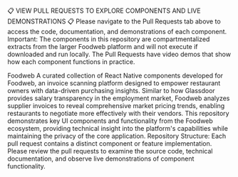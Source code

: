 📋 VIEW PULL REQUESTS TO EXPLORE COMPONENTS AND LIVE DEMONSTRATIONS 📋
Please navigate to the Pull Requests tab above to access the code, documentation, and demonstrations of each component.
Important: The components in this repository are compartmentalized extracts from the larger Foodweb platform and will not execute if downloaded and run locally. The Pull Requests have video demos that show how each component functions in practice.

Foodweb
A curated collection of React Native components developed for Foodweb, an invoice scanning platform designed to empower restaurant owners with data-driven purchasing insights. Similar to how Glassdoor provides salary transparency in the employment market, Foodweb analyzes supplier invoices to reveal comprehensive market pricing trends, enabling restaurants to negotiate more effectively with their vendors.
This repository demonstrates key UI components and functionality from the Foodweb ecosystem, providing technical insight into the platform's capabilities while maintaining the privacy of the core application.
Repository Structure: Each pull request contains a distinct component or feature implementation. Please review the pull requests to examine the source code, technical documentation, and observe live demonstrations of component functionality.
